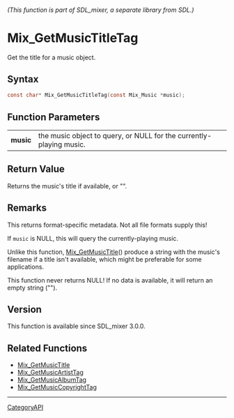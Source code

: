 ###### (This function is part of SDL_mixer, a separate library from SDL.)
# Mix_GetMusicTitleTag

Get the title for a music object.

## Syntax

```c
const char* Mix_GetMusicTitleTag(const Mix_Music *music);

```

## Function Parameters

|               |                                                                     |
| ------------- | ------------------------------------------------------------------- |
| **music**     | the music object to query, or NULL for the currently-playing music. |

## Return Value

Returns the music's title if available, or "".

## Remarks

This returns format-specific metadata. Not all file formats supply this!

If `music` is NULL, this will query the currently-playing music.

Unlike this function, [Mix_GetMusicTitle](Mix_GetMusicTitle.md)() produce a
string with the music's filename if a title isn't available, which might be
preferable for some applications.

This function never returns NULL! If no data is available, it will return
an empty string ("").

## Version

This function is available since SDL_mixer 3.0.0.

## Related Functions

* [Mix_GetMusicTitle](Mix_GetMusicTitle.md)
* [Mix_GetMusicArtistTag](Mix_GetMusicArtistTag.md)
* [Mix_GetMusicAlbumTag](Mix_GetMusicAlbumTag.md)
* [Mix_GetMusicCopyrightTag](Mix_GetMusicCopyrightTag.md)

----
[CategoryAPI](CategoryAPI.md)

